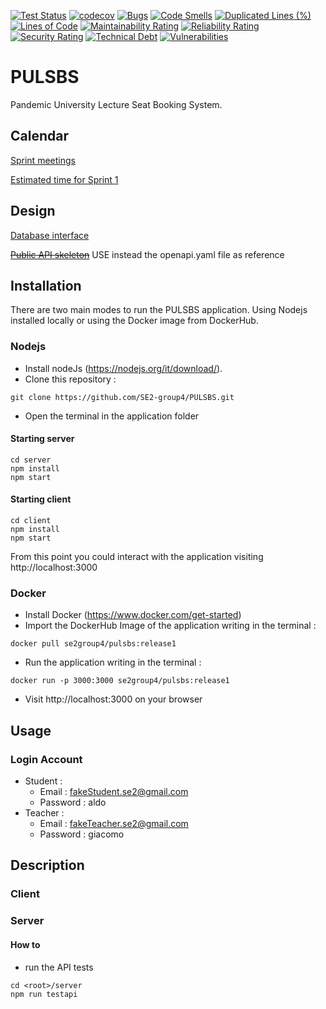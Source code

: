 [![Test Status](https://travis-ci.org/SE2-group4/PULSBS.svg?branch=main)](https://travis-ci.org/SE2-group4/PULSBS)
[![codecov](https://codecov.io/gh/SE2-group4/PULSBS/branch/main/graph/badge.svg)](https://codecov.io/gh/SE2-group4/PULSBS)
[![Bugs](https://sonarcloud.io/api/project_badges/measure?project=SE2-group4_PULSBS&metric=bugs)](https://sonarcloud.io/dashboard?id=SE2-group4_PULSBS)
[![Code Smells](https://sonarcloud.io/api/project_badges/measure?project=SE2-group4_PULSBS&metric=code_smells)](https://sonarcloud.io/dashboard?id=SE2-group4_PULSBS)
[![Duplicated Lines (%)](https://sonarcloud.io/api/project_badges/measure?project=SE2-group4_PULSBS&metric=duplicated_lines_density)](https://sonarcloud.io/dashboard?id=SE2-group4_PULSBS)
[![Lines of Code](https://sonarcloud.io/api/project_badges/measure?project=SE2-group4_PULSBS&metric=ncloc)](https://sonarcloud.io/dashboard?id=SE2-group4_PULSBS)
[![Maintainability Rating](https://sonarcloud.io/api/project_badges/measure?project=SE2-group4_PULSBS&metric=sqale_rating)](https://sonarcloud.io/dashboard?id=SE2-group4_PULSBS)
[![Reliability Rating](https://sonarcloud.io/api/project_badges/measure?project=SE2-group4_PULSBS&metric=reliability_rating)](https://sonarcloud.io/dashboard?id=SE2-group4_PULSBS)
[![Security Rating](https://sonarcloud.io/api/project_badges/measure?project=SE2-group4_PULSBS&metric=security_rating)](https://sonarcloud.io/dashboard?id=SE2-group4_PULSBS)
[![Technical Debt](https://sonarcloud.io/api/project_badges/measure?project=SE2-group4_PULSBS&metric=sqale_index)](https://sonarcloud.io/dashboard?id=SE2-group4_PULSBS)
[![Vulnerabilities](https://sonarcloud.io/api/project_badges/measure?project=SE2-group4_PULSBS&metric=vulnerabilities)](https://sonarcloud.io/dashboard?id=SE2-group4_PULSBS)
# PULSBS
Pandemic University Lecture Seat Booking System.
## Calendar
[Sprint meetings](https://calendar.google.com/calendar/u/0/r?cid=N3A0ZzhsMjRydWtpazJtdjZya2M3NGFzYm9AZ3JvdXAuY2FsZW5kYXIuZ29vZ2xlLmNvbQ&pli=1)

[Estimated time for Sprint 1](https://docs.google.com/spreadsheets/d/1icbW5-RjAeo9tewDkwckT8yB0Kz6KoK-puBTgJctIUM/edit)

## Design
[Database interface](https://app.creately.com/diagram/v2I2OxU6KJl/view)

~~[Public API skeleton](https://docs.google.com/document/d/1g7rZGhk2GJU-NiFqanrXhGMsG0u4hMfa0yhNFl68EPw/edit)~~ USE instead the openapi.yaml file as reference
## Installation
There are two main modes to run the PULSBS application. Using Nodejs installed locally or using the Docker image from DockerHub.
### Nodejs
- Install nodeJs (https://nodejs.org/it/download/).
- Clone this repository :  
```
git clone https://github.com/SE2-group4/PULSBS.git
```
- Open the terminal in the application folder
#### Starting server
```
cd server
npm install
npm start
```
#### Starting client
```
cd client 
npm install
npm start
```
From this point you could interact with the application visiting http://localhost:3000
### Docker
- Install Docker (https://www.docker.com/get-started)
- Import the DockerHub Image of the application writing in the terminal :
```
docker pull se2group4/pulsbs:release1
```
- Run the application writing in the terminal : 
```
docker run -p 3000:3000 se2group4/pulsbs:release1
```
- Visit http://localhost:3000 on your browser
## Usage
### Login Account
- Student : 
  - Email : fakeStudent.se2@gmail.com
  - Password : aldo
- Teacher :
  - Email : fakeTeacher.se2@gmail.com
  - Password : giacomo
## Description

### Client

### Server
#### How to
* run the API tests
```
cd <root>/server
npm run testapi
```
